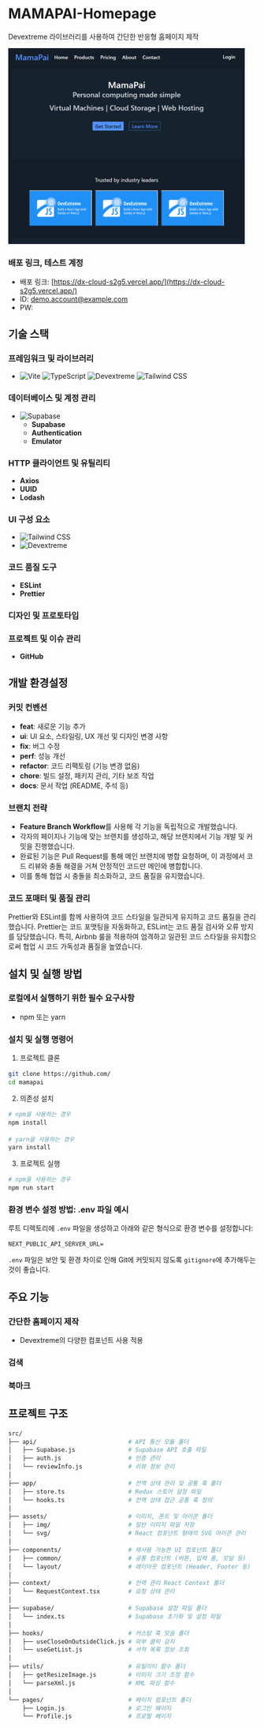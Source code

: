 # MAMAPAI-Homepage

Devextreme 라이브러리를 사용하여 간단한 반응형 홈페이지 제작

<img src="./public/mamapai.png" alt="Mamapai 커버이미지" width="480" />

### 배포 링크, 테스트 계정

- 배포 링크: [https://dx-cloud-s2g5.vercel.app/](https://dx-cloud-s2g5.vercel.app/)
- ID: [demo.account@example.com](mailto:demo.account@example.com)
- PW:

## **기술 스택**

### 프레임워크 및 라이브러리

- ![Vite](https://img.shields.io/badge/-Vite-black?style=flat-square&logo=Vite)
  ![TypeScript](https://img.shields.io/badge/-TypeScript-black?style=flat-square&logo=typescript)
  ![Devextreme](https://img.shields.io/badge/-Devextreme-FF00FF?style=flat-rounded&logo=DevExtreme&logoColor=white)
  ![Tailwind CSS](https://img.shields.io/badge/-TailwindCSS-black?style=flat-square&logo=TailwindCSS)

### 데이터베이스 및 계정 관리

- ![Supabase](https://img.shields.io/badge/-Supabase-black?style=flat-square&logo=Supabase)
  - **Supabase**
  - **Authentication**
  - **Emulator**

### HTTP 클라이언트 및 유틸리티

- **Axios**
- **UUID**
- **Lodash**

### UI 구성 요소

- ![Tailwind CSS](https://img.shields.io/badge/-TailwindCSS-black?style=flat-square&logo=TailwindCSS)
- ![Devextreme](https://img.shields.io/badge/-Devextreme-FF00FF?style=flat-rounded&logo=DevExtreme&logoColor=white)

### 코드 품질 도구

- **ESLint**
- **Prettier**

### 디자인 및 프로토타입

### 프로젝트 및 이슈 관리

- **GitHub**

## 개발 환경설정

### **커밋 컨벤션**

- **feat**: 새로운 기능 추가
- **ui**: UI 요소, 스타일링, UX 개선 및 디자인 변경 사항
- **fix**: 버그 수정
- **perf**: 성능 개선
- **refactor**: 코드 리팩토링 (기능 변경 없음)
- **chore**: 빌드 설정, 패키지 관리, 기타 보조 작업
- **docs**: 문서 작업 (README, 주석 등)

### 브랜치 전략

- **Feature Branch Workflow**를 사용해 각 기능을 독립적으로 개발했습니다.
- 각자의 페이지나 기능에 맞는 브랜치를 생성하고, 해당 브랜치에서 기능 개발 및
  커밋을 진행했습니다.
- 완료된 기능은 Pull Request를 통해 메인 브랜치에 병합 요청하며, 이 과정에서
  코드 리뷰와 충돌 해결을 거쳐 안정적인 코드만 메인에 병합합니다.
- 이를 통해 협업 시 충돌을 최소화하고, 코드 품질을 유지했습니다.

### 코드 포매터 및 품질 관리

Prettier와 ESLint를 함께 사용하여 코드 스타일을 일관되게 유지하고 코드 품질을
관리했습니다. Prettier는 코드 포맷팅을 자동화하고, ESLint는 코드 품질 검사와
오류 방지를 담당했습니다. 특히, Airbnb 룰을 적용하여 엄격하고 일관된 코드
스타일을 유지함으로써 협업 시 코드 가독성과 품질을 높였습니다.

## **설치 및 실행 방법**

### 로컬에서 실행하기 위한 필수 요구사항

- npm 또는 yarn

### 설치 및 실행 명령어

1. 프로젝트 클론

```bash
git clone https://github.com/
cd mamapai
```

2. 의존성 설치

```bash
# npm을 사용하는 경우
npm install

# yarn을 사용하는 경우
yarn install
```

3. 프로젝트 실행

```bash
# npm을 사용하는 경우
npm run start

```

### 환경 변수 설정 방법: .env 파일 예시

루트 디렉토리에 `.env` 파일을 생성하고 아래와 같은 형식으로
환경 변수를 설정합니다:

```
NEXT_PUBLIC_API_SERVER_URL=
```

`.env` 파일은 보안 및 환경 차이로 인해 Git에 커밋되지 않도록 `gitignore`에
추가해두는 것이 좋습니다.

## **주요 기능**

### 간단한 홈페이지 제작

- Devextreme의 다양한 컴포넌트 사용 적용

### 검색

### 북마크

## **프로젝트 구조**

```bash
src/
├── api/                          # API 통신 모듈 폴더
│   ├── Supabase.js               # Supabase API 호출 파일
│   ├── auth.js                   # 인증 관리
│   └── reviewInfo.js             # 리뷰 정보 관리
│
├── app/                          # 전역 상태 관리 및 공통 훅 폴더
│   ├── store.ts                  # Redux 스토어 설정 파일
│   └── hooks.ts                  # 전역 상태 접근 공통 훅 정의
│
├── assets/                       # 이미지, 폰트 및 아이콘 폴더
│   ├── img/                      # 일반 이미지 파일 저장
│   └── svg/                      # React 컴포넌트 형태의 SVG 아이콘 관리
│
├── components/                   # 재사용 가능한 UI 컴포넌트 폴더
│   ├── common/                   # 공통 컴포넌트 (버튼, 입력 폼, 모달 등)
│   └── layout/                   # 레이아웃 컴포넌트 (Header, Footer 등)
│
├── context/                      # 전역 관리 React Context 폴더
│   └── RequestContext.tsx        # 요청 상태 관리
│
├── supabase/                     # Supabase 설정 파일 폴더
│   └── index.ts                  # Supabase 초기화 및 설정 파일
│
├── hooks/                        # 커스텀 훅 모음 폴더
│   ├── useCloseOnOutsideClick.js # 외부 클릭 감지
│   └── useGetList.js             # 서적 목록 정보 조회
│
├── utils/                        # 유틸리티 함수 폴더
│   ├── getResizeImage.js         # 이미지 크기 조정 함수
│   └── parseXml.js               # XML 파싱 함수
│
└── pages/                        # 페이지 컴포넌트 폴더
    ├── Login.js                  # 로그인 페이지
    └── Profile.js                # 프로필 페이지

```
